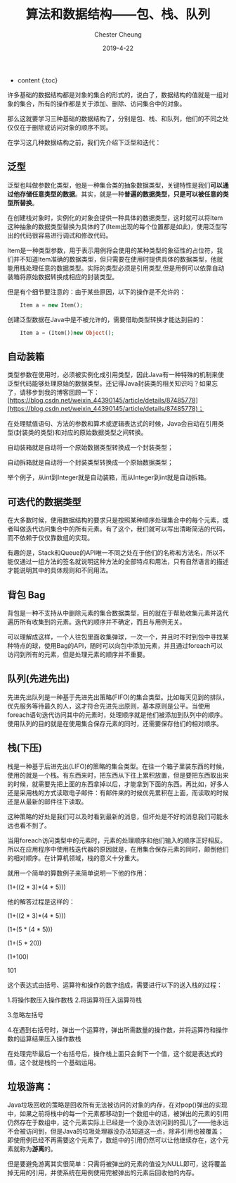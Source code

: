 ﻿---
layout: post
title:  "算法和数据结构——包、栈、队列"
date:   2019-4-22
categories: algorithm
tags: algorithm 数据结构
author: Chester Cheung
---

* content
{:toc}


许多基础的数据结构都是对象的集合的形式的，说白了，数据结构的值就是一组对象的集合，所有的操作都是关于添加、删除、访问集合中的对象。



那么这就要学习三种基础的数据结构了，分别是包、栈、和队列，他们的不同之处仅仅在于删除或访问对象的顺序不同。



在学习这几种数据结构之前，我们先介绍下泛型和迭代：










## 泛型



泛型也叫做参数化类型，他是一种集合类的抽象数据类型，关键特性是我们**可以通过他存储任意类型的数据**。其实，就是一种**普遍的数据类型，只是可以被任意的类型所替换**。



在创建栈对象时，实例化的对象会提供一种具体的数据类型，这时就可以将Item这种抽象的数据类型替换为具体的了(Item出现的每个位置都是如此)，使用泛型写出的代码很容易进行调试和修改代码。



Item是一种类型参数，用于表示用例将会使用的某种类型的象征性的占位符，我们并不知道Item准确的数据类型，但只需要在使用时提供具体的数据类型，他就能用栈处理任意的数据类型。实际的类型必须是引用类型,但是用例可以依靠自动装箱将原始数据转换成相应的封装类型。



但是有个细节要注意的：由于某些原因，以下的操作是不允许的：

```php
	Item a = new Item();
```

创建泛型数据在Java中是不被允许的，需要借助类型转换才能达到目的：

```php
	Item a = (Item())new Object();
```

## 自动装箱

类型参数在使用时，必须被实例化成引用类型，因此Java有一种特殊的机制来使泛型代码能够处理原始的数据类型。还记得Java封装类的相关知识吗？如果忘了，请移步到我的博客回顾一下：
[https://blog.csdn.net/weixin_44390145/article/details/87485778](https://blog.csdn.net/weixin_44390145/article/details/87485778)；



在处理赋值语句、方法的参数和算术或逻辑表达式的时候，Java会自动在引用类型(封装类的类型)和对应的原始数据类型之间转换。



自动装箱就是自动将一个原始数据类型转换成一个封装类型；

自动拆箱就是自动将一个封装类型转换成一个原始数据类型；



举个例子，从int到Integer就是自动装箱，而从Integer到int就是自动拆箱。



## 可迭代的数据类型



在大多数时候，使用数据结构的要求只是按照某种顺序处理集合中的每个元素，或者叫做迭代访问集合中的所有元素。有了这个，我们就可以写出清晰简洁的代码，而不依赖于仅仅靠数组的实现。



有趣的是，Stack和Queue的API唯一不同之处在于他们的名称和方法名，所以不能仅通过一组方法的签名就说明这种方法的全部特点和用法，只有自然语言的描述才能说明其中的具体规则和不同用法。



## 背包 Bag



背包是一种不支持从中删除元素的集合数据类型，目的就在于帮助收集元素并迭代遍历所有收集到的元素。迭代的顺序并不确定，而且与用例无关。



可以理解成这样，一个人往包里面收集弹球，一次一个，并且时不时到包中寻找某种特点的球，使用Bag的API，随时可以向包中添加元素，并且通过foreach可以访问到所有的元素，但是处理元素的顺序并不重要。


## 队列(先进先出)



先进先出队列是一种基于先进先出策略(FIFO)的集合类型。比如每天见到的排队，优先服务等待最久的人，这才符合先进先出原则，基本原则是公平。当使用foreach语句迭代访问其中的元素时，处理顺序就是他们被添加到队列中的顺序。使用队列的目的就是在使用集合保存元素的同时，还需要保存他们的相对顺序。



## 栈(下压)



栈是一种基于后进先出(LIFO)的策略的集合类型。在往一个箱子里装东西的时候，使用的就是一个栈。有东西来时，把东西从下往上累积放置，但是要把东西取出来的时候，就需要先把上面的东西拿掉以后，才能拿到下面的东西。再比如，好多人还是采用栈的方式读取电子邮件：有邮件来的时候优先累积在上面，而读取的时候还是从最新的邮件往下读取。



这种策略的好处是我们可以及时看到最新的消息，但坏处是不好的消息我们可能永远也看不到了。



当用foreach访问类型中的元素时，元素的处理顺序和他们输入的顺序正好相反。所以在应用程序中使用栈迭代器的原因就是，在用集合保存元素的同时，颠倒他们的相对顺序。在计算机领域，栈的意义十分重大。



就用一个简单的算数例子来简单说明一下他的作用：

(1+((2 * 3)*(4 * 5)))



他的解答过程是这样的：

(1+((2 * 3)*(4 * 5)))

(1+(5 * (4 * 5)))

(1+(5 * 20))

(1+100)

101



这个表达式由括号、运算符和操作的数字组成，需要进行以下的送入栈的过程：


1.将操作数压入操作数栈
2.将运算符压入运算符栈

3.忽略左括号

4.在遇到右括号时，弹出一个运算符，弹出所需数量的操作数，并将运算符和操作数的运算结果压入操作数栈

在处理完毕最后一个右括号后，操作栈上面只会剩下一个值，这个就是表达式的值，这个就是栈的一个基础运用。



## 垃圾游离：

Java垃圾回收的策略是回收所有无法被访问的对象的内存，在对pop()弹出的实现中，如果之前将栈中的每一个元素都移动到一个数组中的话，被弹出的元素的引用仍然存在于数组中，这个元素实际上已经是一个没办法访问到的孤儿了——他永远不会被访问到，但是Java的垃圾处理器没办法知道这一点，除非引用也被覆盖；即使用例已经不再需要这个元素了，数组中的引用仍然可以让他继续存在，这个元素就称为**游离**的。



但是要避免游离其实很简单：只需将被弹出的元素的值设为NULL即可，这将覆盖掉无用的引用，并使系统在用例使用完被弹出的元素后回收他的内存。
